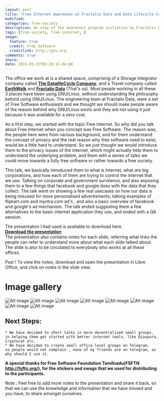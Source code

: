 ```yaml
---
layout: post
title: "Free Internet Awareness at Fractalio Data and Data Lifecycle Company in Bangalore"
modified:
categories: free-society
description: An step of the awareness program initiative by Fractalio Data
tags: [free-society, free-internet, ]
image:
  feature: true
  credit: Free Software
  creditlink: http://gnu.org
comments: true
share:
date: 2015-03-22T05:29:11-04:00
---
```


The office we work at is a shared space, comprising of a Storage Integrator company called <a href="http://www.datalifecycle.in/">**The DatalifeCycle Company**</a>, and a Travel company called <a href="http://earthwalk.co.in/">**EarthWalk**</a> and <a href="http://www.fractalio.com">**Fractalio Data**</a> (That's us). Most people working in all these 3 places have been using GNU/Linux, without understanding the philosophy behind using GNU/Linux. The engineering team at Fractalio Data, were a set of Free Software enthusiasts and we thought we should make people aware of the reason behind why GNU/Linux exists and they are not using it just because it was available for a zero cost. 

As a first step, we started with the topic Free Internet. So why did you talk about Free Internet when you concept was Free Software. The reason was, the people here were from various background, and for them understand the concept of privacy and the real reason why free software need to exist, would be a little hard to understand. So we just thought we would introduce them to the privacy issues of the internet, which might actually help them to understand the underlying problem, and them with a series of talks we could move towards a fully free software or rather towards a free society.

This talk, we basically introduced them to what is Internet, what are big corporations, and how each of them are trying to control the internet that we use. Talking on corporate and government survilence, and also exposing them to a few things that facebook and google does with the data that they collect. The talk went 
on showing a few real usecases on how our data is being misused for more personalised advertisments, talking examples of flipkart.com and myntra.com ad's , and also a basic overview of facebook and google's ad mechanism. The talk ended suggesting them a few alternatives to the basic internet application they use, and ended with a QA session.

The presentation I had used is available to download here.<br />
<a href="/files/Free-Internet.odp" class="btn btn-success">**Download the presentation**</a> <br />
The presentation also contains notes for each slide, referring what links the people can refer to understand more about what each slide talked about. The slide is also to be circulated to everybody who works at all these offices.

Psst ! To view the notes, download and open the presentation in Libre Office, and click on notes in the slide view.

# Image gallery
![Alt image](/images/free-internet-images/1.jpg "Free-Internet Talk Images")
![Alt image](/images/free-internet-images/2.jpg "Free-Internet Talk Images")
![Alt image](/images/free-internet-images/3.jpg "Free-Internet Talk Images")
![Alt image](/images/free-internet-images/7.jpg "Free-Internet Talk Images")
![Alt image](/images/free-internet-images/4.jpg "Free-Internet Talk Images")
![Alt image](/images/free-internet-images/5.jpg "Free-Internet Talk Images")
![Alt image](/images/free-internet-images/6.jpg "Free-Internet Talk Images")
![Alt image](/images/free-internet-images/8.jpg "Free-Internet Talk Images")

## Next Steps:
	* We have decided to short talks in more decentralised small groups,
	in helping them get started with better internet tools, like Diaspora, Cryptocat etc. 
	* We have decided to create small office level groups on Telegram, 
	so people would not complain , none of my friends are on telegram, so why should I use it.

**A special thanks for Free Software Foundation Tamilnadu(FSFTN http://fsftn.org/), for the stickers and swags that we used for distributing to the participants.**

Note : Feel free to add more notes to the presentation and share it back, so that we can use the knowledge and information that we have missed and you have, to share amongst ourselves. 


